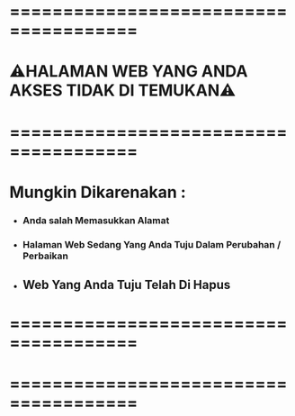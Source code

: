 # ======================================

# ⚠️HALAMAN WEB YANG ANDA AKSES TIDAK DI TEMUKAN⚠️

# ======================================

# Mungkin Dikarenakan :

- ### Anda salah Memasukkan Alamat

- ### Halaman Web Sedang Yang Anda Tuju Dalam Perubahan / Perbaikan

- ## Web Yang Anda Tuju Telah Di Hapus

# ======================================

# ======================================